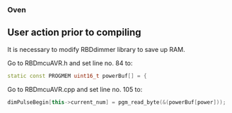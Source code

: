 ### Oven

## User action prior to compiling

It is necessary to modify RBDdimmer library to save up RAM.

Go to RBDmcuAVR.h and set line no. 84 to:
```c++
static const PROGMEM uint16_t powerBuf[] = {
```

Go to RBDmcuAVR.cpp and set line no. 105 to:
```c++
dimPulseBegin[this->current_num] = pgm_read_byte(&(powerBuf[power]));
```
